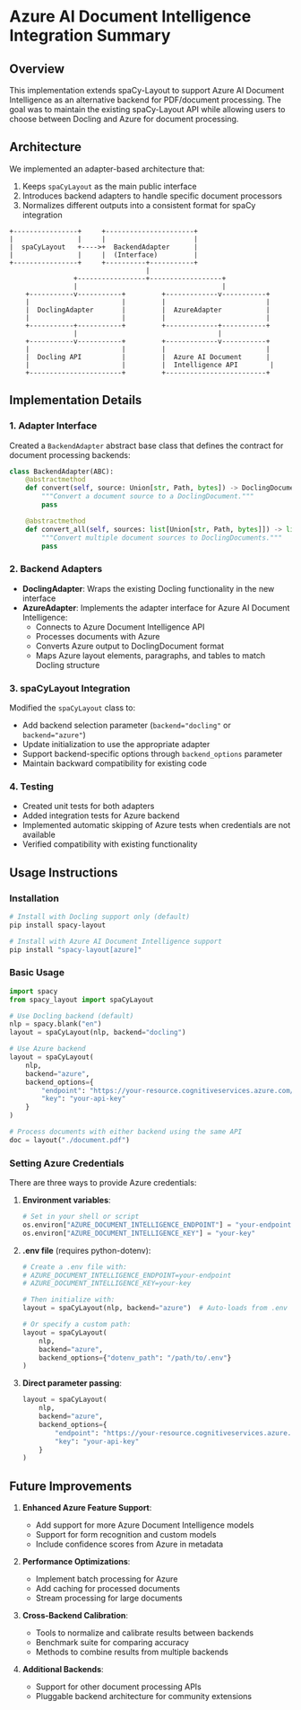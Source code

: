 # Azure AI Document Intelligence Integration Summary

## Overview

This implementation extends spaCy-Layout to support Azure AI Document Intelligence as an alternative backend for PDF/document processing. The goal was to maintain the existing spaCy-Layout API while allowing users to choose between Docling and Azure for document processing.

## Architecture

We implemented an adapter-based architecture that:

1. Keeps `spaCyLayout` as the main public interface
2. Introduces backend adapters to handle specific document processors
3. Normalizes different outputs into a consistent format for spaCy integration

```
+----------------+     +----------------------+
|                |     |                      |
|  spaCyLayout   +---->+  BackendAdapter      |
|                |     |  (Interface)         |
+----------------+     +----------+-----------+
                                  |
                +-----------------+------------------+
                |                                    |
    +-----------v-----------+         +-------------v-----------+
    |                       |         |                         |
    |  DoclingAdapter       |         |  AzureAdapter           |
    |                       |         |                         |
    +-----------+-----------+         +-------------+-----------+
                |                                   |
    +-----------v-----------+         +-------------v-----------+
    |                       |         |                         |
    |  Docling API          |         |  Azure AI Document      |
    |                       |         |  Intelligence API        |
    +-----------------------+         +-------------------------+
```

## Implementation Details

### 1. Adapter Interface

Created a `BackendAdapter` abstract base class that defines the contract for document processing backends:

```python
class BackendAdapter(ABC):
    @abstractmethod
    def convert(self, source: Union[str, Path, bytes]) -> DoclingDocument:
        """Convert a document source to a DoclingDocument."""
        pass

    @abstractmethod
    def convert_all(self, sources: list[Union[str, Path, bytes]]) -> list[Any]:
        """Convert multiple document sources to DoclingDocuments."""
        pass
```

### 2. Backend Adapters

- **DoclingAdapter**: Wraps the existing Docling functionality in the new interface
- **AzureAdapter**: Implements the adapter interface for Azure AI Document Intelligence:
  - Connects to Azure Document Intelligence API
  - Processes documents with Azure
  - Converts Azure output to DoclingDocument format
  - Maps Azure layout elements, paragraphs, and tables to match Docling structure

### 3. spaCyLayout Integration

Modified the `spaCyLayout` class to:
- Add backend selection parameter (`backend="docling"` or `backend="azure"`)
- Update initialization to use the appropriate adapter
- Support backend-specific options through `backend_options` parameter
- Maintain backward compatibility for existing code

### 4. Testing

- Created unit tests for both adapters
- Added integration tests for Azure backend
- Implemented automatic skipping of Azure tests when credentials are not available
- Verified compatibility with existing functionality

## Usage Instructions

### Installation

```bash
# Install with Docling support only (default)
pip install spacy-layout

# Install with Azure AI Document Intelligence support
pip install "spacy-layout[azure]"
```

### Basic Usage

```python
import spacy
from spacy_layout import spaCyLayout

# Use Docling backend (default)
nlp = spacy.blank("en")
layout = spaCyLayout(nlp, backend="docling")

# Use Azure backend
layout = spaCyLayout(
    nlp,
    backend="azure",
    backend_options={
        "endpoint": "https://your-resource.cognitiveservices.azure.com/",
        "key": "your-api-key"
    }
)

# Process documents with either backend using the same API
doc = layout("./document.pdf")
```

### Setting Azure Credentials

There are three ways to provide Azure credentials:

1. **Environment variables**:
   ```python
   # Set in your shell or script
   os.environ["AZURE_DOCUMENT_INTELLIGENCE_ENDPOINT"] = "your-endpoint"
   os.environ["AZURE_DOCUMENT_INTELLIGENCE_KEY"] = "your-key"
   ```

2. **.env file** (requires python-dotenv):
   ```python
   # Create a .env file with:
   # AZURE_DOCUMENT_INTELLIGENCE_ENDPOINT=your-endpoint
   # AZURE_DOCUMENT_INTELLIGENCE_KEY=your-key
   
   # Then initialize with:
   layout = spaCyLayout(nlp, backend="azure")  # Auto-loads from .env
   
   # Or specify a custom path:
   layout = spaCyLayout(
       nlp, 
       backend="azure", 
       backend_options={"dotenv_path": "/path/to/.env"}
   )
   ```

3. **Direct parameter passing**:
   ```python
   layout = spaCyLayout(
       nlp,
       backend="azure",
       backend_options={
           "endpoint": "https://your-resource.cognitiveservices.azure.com/",
           "key": "your-api-key"
       }
   )
   ```

## Future Improvements

1. **Enhanced Azure Feature Support**:
   - Add support for more Azure Document Intelligence models
   - Support for form recognition and custom models
   - Include confidence scores from Azure in metadata

2. **Performance Optimizations**:
   - Implement batch processing for Azure
   - Add caching for processed documents
   - Stream processing for large documents

3. **Cross-Backend Calibration**:
   - Tools to normalize and calibrate results between backends
   - Benchmark suite for comparing accuracy
   - Methods to combine results from multiple backends

4. **Additional Backends**:
   - Support for other document processing APIs
   - Pluggable backend architecture for community extensions